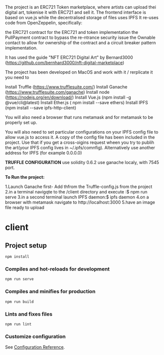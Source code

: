 The project is an ERC721 Token marketplace, where artists can upload thei digital art, tokenise it with ERC721 and sell it.
The frontend interface is based on vue.js while the decentralised storage of files uses IPFS
It re-uses code from OpenZeppelin, specifically:

the ERC721 contract for the ERC721 and token implementation
the PullPayment contract to bypass the re-ntrance security issue
the Ownable contact to allow for ownership of the contract and a circuit breaker pattern implementation.

It has used the guide "NFT ERC721 Digital Art" by Bernard3000
(https://github.com/bernhard3000/nft-digital-marketplace)

The project has been developed on MacOS and work with it / rerplicate it you need to 

Install Truffle (https://www.trufflesuite.com/)
Install Ganache (https://www.trufflesuite.com/ganache)
Install node (https://nodejs.org/en/download/)
Install Vue.js (npm install -g @vue/cli@latest)
Install Ether.js ( npm install --save ethers)
Install IPFS (npm install --save ipfs-http-client)

You will also need a browser that runs metamask and for metamask to be properly set up.

You will also need to set particular configurations on your IPFS config file to allow vue.js to access it.
A copy of the config file has been included in the project. Use that if you get a cross-oigins request 
wheen you try to publih the art(your IPFS config lives in ~/.ipfs/comnfig). Alternatively use another address for IPFS (for example 0.0.0.0)

**TRUFFLE CONFIGURATION**
use solidity 0.6.2 
use ganache localy, with 7545 port. 

**To Run the project:**

1.Launch Ganache first- Add thfrom the Truffle-config.js from the project
2.in a terminal navigqte to the /client directory and execute :$ npm run serve
3.in a second terminal launch IPFS daemon:$ ipfs daemon
4.on a browser with metamask navigate to http://localhost:3000
5.have an image file ready to upload 






# client

## Project setup
```
npm install
```

### Compiles and hot-reloads for development
```
npm run serve
```

### Compiles and minifies for production
```
npm run build
```

### Lints and fixes files
```
npm run lint
```

### Customize configuration
See [Configuration Reference](https://cli.vuejs.org/config/).
